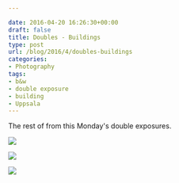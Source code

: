 ```yaml
---

date: 2016-04-20 16:26:30+00:00
draft: false
title: Doubles - Buildings
type: post
url: /blog/2016/4/doubles-buildings
categories:
- Photography
tags:
- b&w
- double exposure
- building
- Uppsala
---
```


The rest of from this Monday's double exposures.



  
   ![](/images/2016-04-20-20164doubles-buildings/20160418-DSCF8311.jpg)

  

  
   ![](/images/2016-04-20-20164doubles-buildings/20160418-DSCF8320.jpg)

  

  
   ![](/images/2016-04-20-20164doubles-buildings/20160418-DSCF8324.jpg)

  


